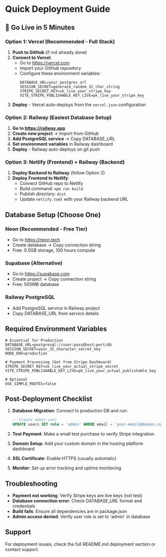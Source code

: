 # Quick Deployment Guide

## 🚀 Go Live in 5 Minutes

### Option 1: Vercel (Recommended - Full Stack)

1. **Push to GitHub** (if not already done)
2. **Connect to Vercel**:
   - Go to https://vercel.com
   - Import your GitHub repository
   - Configure these environment variables:
     ```
     DATABASE_URL=your_postgres_url
     SESSION_SECRET=generate_random_32_char_string
     STRIPE_SECRET_KEY=sk_live_your_stripe_key
     VITE_STRIPE_PUBLISHABLE_KEY_LIVE=pk_live_your_stripe_key
     ```
3. **Deploy** - Vercel auto-deploys from the `vercel.json` configuration

### Option 2: Railway (Easiest Database Setup)

1. **Go to https://railway.app**
2. **Create new project** → Import from GitHub
3. **Add PostgreSQL service** → Copy DATABASE_URL
4. **Set environment variables** in Railway dashboard
5. **Deploy** - Railway auto-deploys on git push

### Option 3: Netlify (Frontend) + Railway (Backend)

1. **Deploy Backend to Railway** (follow Option 2)
2. **Deploy Frontend to Netlify**:
   - Connect GitHub repo to Netlify
   - Build command: `npm run build`
   - Publish directory: `dist`
   - Update `netlify.toml` with your Railway backend URL

## Database Setup (Choose One)

### Neon (Recommended - Free Tier)
- Go to https://neon.tech
- Create database → Copy connection string
- Free: 0.5GB storage, 100 hours compute

### Supabase (Alternative)
- Go to https://supabase.com
- Create project → Copy connection string
- Free: 500MB database

### Railway PostgreSQL
- Add PostgreSQL service in Railway project
- Copy DATABASE_URL from service details

## Required Environment Variables

```env
# Essential for Production
DATABASE_URL=postgresql://user:pass@host:port/db
SESSION_SECRET=your_32_character_secret_key
NODE_ENV=production

# Payment Processing (Get from Stripe Dashboard)
STRIPE_SECRET_KEY=sk_live_your_actual_stripe_secret
VITE_STRIPE_PUBLISHABLE_KEY_LIVE=pk_live_your_actual_publishable_key

# Optional
USE_SIMPLE_ROUTES=false
```

## Post-Deployment Checklist

1. **Database Migration**: Connect to production DB and run:
   ```sql
   -- Create admin user
   UPDATE users SET role = 'admin' WHERE email = 'your-email@domain.com';
   ```

2. **Test Payment**: Make a small test purchase to verify Stripe integration

3. **Domain Setup**: Add your custom domain in the hosting platform dashboard

4. **SSL Certificate**: Enable HTTPS (usually automatic)

5. **Monitor**: Set up error tracking and uptime monitoring

## Troubleshooting

- **Payment not working**: Verify Stripe keys are live keys (not test)
- **Database connection error**: Check DATABASE_URL format and credentials
- **Build fails**: Ensure all dependencies are in package.json
- **Admin access denied**: Verify user role is set to 'admin' in database

## Support

For deployment issues, check the full README.md deployment section or contact support.